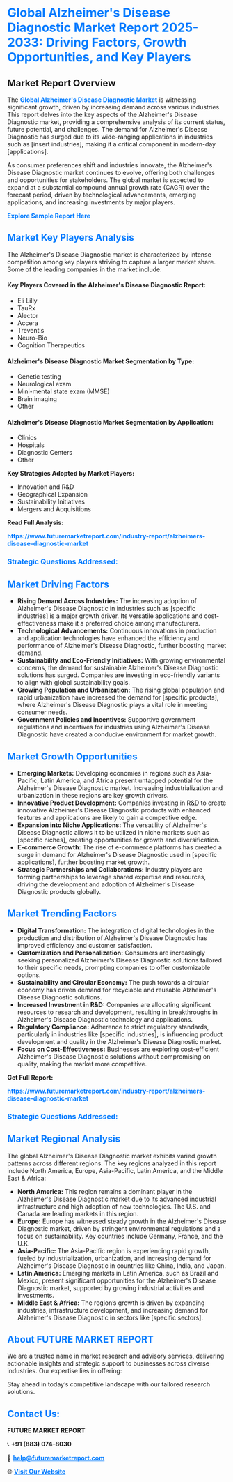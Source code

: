 <h1 style="color: #007BFF;">Global Alzheimer's Disease Diagnostic Market Report 2025-2033: Driving Factors, Growth Opportunities, and Key Players</h1>

<section id="overview">
<h2>Market Report Overview</h2>
<p>The <a href="https://www.futuremarketreport.com/industry-report/alzheimers-disease-diagnostic-market" style="color: #007BFF; text-decoration: none;"><strong>Global Alzheimer's Disease Diagnostic Market</strong></a> is witnessing significant growth, driven by increasing demand across various industries. This report delves into the key aspects of the Alzheimer's Disease Diagnostic market, providing a comprehensive analysis of its current status, future potential, and challenges. The demand for Alzheimer's Disease Diagnostic has surged due to its wide-ranging applications in industries such as [insert industries], making it a critical component in modern-day [applications].</p>
<p>As consumer preferences shift and industries innovate, the Alzheimer's Disease Diagnostic market continues to evolve, offering both challenges and opportunities for stakeholders. The global market is expected to expand at a substantial compound annual growth rate (CAGR) over the forecast period, driven by technological advancements, emerging applications, and increasing investments by major players.</p>
</section>

<section id="overview">
<p><a href="https://www.futuremarketreport.com/request-sample/reportId=48833" style="color: #007BFF; text-decoration: none;"><strong>Explore Sample Report Here</strong></a></p>
</section>

<section id="key-players">
<h2 style="color: #007BFF;">Market Key Players Analysis</h2>
<p>The Alzheimer's Disease Diagnostic market is characterized by intense competition among key players striving to capture a larger market share. Some of the leading companies in the market include:</p>
<h4>Key Players Covered in the Alzheimer's Disease Diagnostic Report:</h4>
<ul><li>Eli Lilly</li><li>TauRx</li><li>Alector</li><li>Accera</li><li>Treventis</li><li>Neuro-Bio</li><li>Cognition Therapeutics</li></ul>
<h4>Alzheimer's Disease Diagnostic Market Segmentation by Type:</h4>
<ul><li>Genetic testing</li><li>Neurological exam</li><li>Mini-mental state exam (MMSE)</li><li>Brain imaging</li><li>Other</li></ul>

<h4>Alzheimer's Disease Diagnostic Market Segmentation by Application:</h4>
<ul><li>Clinics</li><li>Hospitals</li><li>Diagnostic Centers</li><li>Other</li></ul>
<p><strong>Key Strategies Adopted by Market Players:</strong></p>
<ul>
<li>Innovation and R&D</li>
<li>Geographical Expansion</li>
<li>Sustainability Initiatives</li>
<li>Mergers and Acquisitions</li>
</ul>
</section>

<section>
<p><strong>Read Full Analysis: </strong></p><a href="https://www.futuremarketreport.com/industry-report/alzheimers-disease-diagnostic-market" style="color: #007BFF; text-decoration: none;"><strong>https://www.futuremarketreport.com/industry-report/alzheimers-disease-diagnostic-market</strong></a>
<h3 style="color: #007BFF;">Strategic Questions Addressed:</h3>
</section>

<section id="driving-factors">
<h2 style="color: #007BFF;">Market Driving Factors</h2>
<ul>
<li><strong>Rising Demand Across Industries:</strong> The increasing adoption of Alzheimer's Disease Diagnostic in industries such as [specific industries] is a major growth driver. Its versatile applications and cost-effectiveness make it a preferred choice among manufacturers.</li>
<li><strong>Technological Advancements:</strong> Continuous innovations in production and application technologies have enhanced the efficiency and performance of Alzheimer's Disease Diagnostic, further boosting market demand.</li>
<li><strong>Sustainability and Eco-Friendly Initiatives:</strong> With growing environmental concerns, the demand for sustainable Alzheimer's Disease Diagnostic solutions has surged. Companies are investing in eco-friendly variants to align with global sustainability goals.</li>
<li><strong>Growing Population and Urbanization:</strong> The rising global population and rapid urbanization have increased the demand for [specific products], where Alzheimer's Disease Diagnostic plays a vital role in meeting consumer needs.</li>
<li><strong>Government Policies and Incentives:</strong> Supportive government regulations and incentives for industries using Alzheimer's Disease Diagnostic have created a conducive environment for market growth.</li>
</ul>
</section>

<section id="growth-opportunities">
<h2 style="color: #007BFF;">Market Growth Opportunities</h2>
<ul>
<li><strong>Emerging Markets:</strong> Developing economies in regions such as Asia-Pacific, Latin America, and Africa present untapped potential for the Alzheimer's Disease Diagnostic market. Increasing industrialization and urbanization in these regions are key growth drivers.</li>
<li><strong>Innovative Product Development:</strong> Companies investing in R&D to create innovative Alzheimer's Disease Diagnostic products with enhanced features and applications are likely to gain a competitive edge.</li>
<li><strong>Expansion into Niche Applications:</strong> The versatility of Alzheimer's Disease Diagnostic allows it to be utilized in niche markets such as [specific niches], creating opportunities for growth and diversification.</li>
<li><strong>E-commerce Growth:</strong> The rise of e-commerce platforms has created a surge in demand for Alzheimer's Disease Diagnostic used in [specific applications], further boosting market growth.</li>
<li><strong>Strategic Partnerships and Collaborations:</strong> Industry players are forming partnerships to leverage shared expertise and resources, driving the development and adoption of Alzheimer's Disease Diagnostic products globally.</li>
</ul>
</section>

<section id="trending-factors">
<h2 style="color: #007BFF;">Market Trending Factors</h2>
<ul>
<li><strong>Digital Transformation:</strong> The integration of digital technologies in the production and distribution of Alzheimer's Disease Diagnostic has improved efficiency and customer satisfaction.</li>
<li><strong>Customization and Personalization:</strong> Consumers are increasingly seeking personalized Alzheimer's Disease Diagnostic solutions tailored to their specific needs, prompting companies to offer customizable options.</li>
<li><strong>Sustainability and Circular Economy:</strong> The push towards a circular economy has driven demand for recyclable and reusable Alzheimer's Disease Diagnostic solutions.</li>
<li><strong>Increased Investment in R&D:</strong> Companies are allocating significant resources to research and development, resulting in breakthroughs in Alzheimer's Disease Diagnostic technology and applications.</li>
<li><strong>Regulatory Compliance:</strong> Adherence to strict regulatory standards, particularly in industries like [specific industries], is influencing product development and quality in the Alzheimer's Disease Diagnostic market.</li>
<li><strong>Focus on Cost-Effectiveness:</strong> Businesses are exploring cost-efficient Alzheimer's Disease Diagnostic solutions without compromising on quality, making the market more competitive.</li>
</ul>
</section>

<section>
<p><strong>Get Full Report: </strong></p><a href="https://www.futuremarketreport.com/industry-report/alzheimers-disease-diagnostic-market" style="color: #007BFF; text-decoration: none;"><strong>https://www.futuremarketreport.com/industry-report/alzheimers-disease-diagnostic-market</strong></a>
<h3 style="color: #007BFF;">Strategic Questions Addressed:</h3>
</section>


<section id="regional-analysis">
<h2 style="color: #007BFF;">Market Regional Analysis</h2>
<p>The global Alzheimer's Disease Diagnostic market exhibits varied growth patterns across different regions. The key regions analyzed in this report include North America, Europe, Asia-Pacific, Latin America, and the Middle East & Africa:</p>
<ul>
<li><strong>North America:</strong> This region remains a dominant player in the Alzheimer's Disease Diagnostic market due to its advanced industrial infrastructure and high adoption of new technologies. The U.S. and Canada are leading markets in this region.</li>
<li><strong>Europe:</strong> Europe has witnessed steady growth in the Alzheimer's Disease Diagnostic market, driven by stringent environmental regulations and a focus on sustainability. Key countries include Germany, France, and the U.K.</li>
<li><strong>Asia-Pacific:</strong> The Asia-Pacific region is experiencing rapid growth, fueled by industrialization, urbanization, and increasing demand for Alzheimer's Disease Diagnostic in countries like China, India, and Japan.</li>
<li><strong>Latin America:</strong> Emerging markets in Latin America, such as Brazil and Mexico, present significant opportunities for the Alzheimer's Disease Diagnostic market, supported by growing industrial activities and investments.</li>
<li><strong>Middle East & Africa:</strong> The region’s growth is driven by expanding industries, infrastructure development, and increasing demand for Alzheimer's Disease Diagnostic in sectors like [specific sectors].</li>
</ul>
</section>

<footer>
<h2 style="color: #007BFF;">About FUTURE MARKET REPORT</h2>
<p>We are a trusted name in market research and advisory services, delivering actionable insights and strategic support to businesses across diverse industries. Our expertise lies in offering:</p>

<p>Stay ahead in today’s competitive landscape with our tailored research solutions.</p>

<h2 style="color: #007BFF;">Contact Us:</h2>
<p><strong>FUTURE MARKET REPORT</strong></p>
<p>📞 <strong>+91 (883) 074-8030</strong></p>
<p>📧 <strong><a href="mailto:help@futuremarketreport.com" style="color: #007BFF;">help@futuremarketreport.com</a></strong></p>
<p>🌐 <strong><a href="https://www.futuremarketreport.com/" style="color: #007BFF;">Visit Our Website</a></strong></p>
</footer>